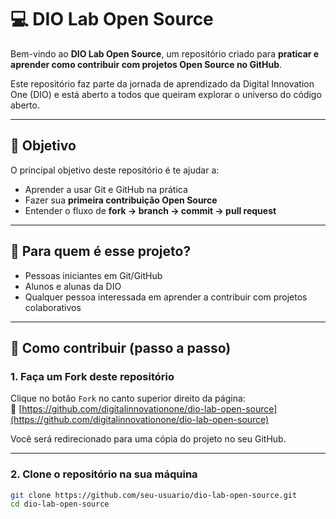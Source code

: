 # 💻 DIO Lab Open Source

Bem-vindo ao **DIO Lab Open Source**, um repositório criado para **praticar e aprender como contribuir com projetos Open Source no GitHub**.

Este repositório faz parte da jornada de aprendizado da Digital Innovation One (DIO) e está aberto a todos que queiram explorar o universo do código aberto.

---

## 🚀 Objetivo

O principal objetivo deste repositório é te ajudar a:
- Aprender a usar Git e GitHub na prática
- Fazer sua **primeira contribuição Open Source**
- Entender o fluxo de **fork → branch → commit → pull request**

---

## 🧠 Para quem é esse projeto?

- Pessoas iniciantes em Git/GitHub
- Alunos e alunas da DIO
- Qualquer pessoa interessada em aprender a contribuir com projetos colaborativos

---

## 📂 Como contribuir (passo a passo)

### 1. Faça um Fork deste repositório

Clique no botão `Fork` no canto superior direito da página:  
🔗 [https://github.com/digitalinnovationone/dio-lab-open-source](https://github.com/digitalinnovationone/dio-lab-open-source)

Você será redirecionado para uma cópia do projeto no seu GitHub.

---

### 2. Clone o repositório na sua máquina

```bash
git clone https://github.com/seu-usuario/dio-lab-open-source.git
cd dio-lab-open-source
```
